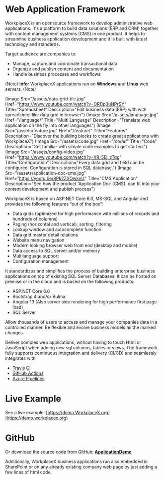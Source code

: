 # Web Application Framework <i class="fas fa-home"></i>
WorkplaceX is an opensource framework to develop administrative web applications. It's a platform to build data solutions (ERP and CRM) together with content management systems (CMS) in one product. It helps to streamline business application development and it is built with latest technology and standards.

Target audience are companies to:
* Manage, capture and coordinate transactional data
* Organize and publish content and documentation
* Handle business processes and workflows

(Note)
**Info:** WorkplaceX applications run on **Windows** and **Linux** web servers.
(Note)

(Image Src="/assets/data-grid-tile.jpg" Href="https://www.youtube.com/watch?v=ORDp3uNPrSY" Title="Spreadsheet" Description="Edit business data (ERP) with with spreadsheet like data grid in browser")
(Image Src="/assets/language.jpg" Href="/language/" Title="Multi Language" Description="Translate web application on the fly into other languages")
(Image Src="/assets/feature.jpg" Href="/feature/" Title="Features" Description="Discover the building blocks to create great applications with WorkplaceX")
(Image Src="/assets/code.jpg" Href="/code/" Title="Code" Description="Get familiar with simple code examples to get started.")
(Image Src="/assets/config-video.jpg" Href="https://www.youtube.com/watch?v=XR-5Ej_zTqg" Title="Configuration" Description="Every data grid and field can be configured. Configuration is stored in SQL database.")
(Image Src="/assets/application-doc-cms.jpg" Href="https://youtu.be/8Pk2ZXOwknU" Title="CMS Application" Description="See how the product 'Application Doc (CMS)' can fit into your content development and publish process")

WorkplaceX is based on ASP.NET Core 6.0, MS-SQL and Angular and provides the following features “out of the box”:

* Data grids (optimized for high performance with millions of records and hundreds of columns)
* Paging (horizontal and vertical), sorting, filtering
* Lookup window and autocomplete function
* Data grid master detail relations
* Website menu navigation
* Modern looking browser web front end (desktop and mobile)
* Data access to SQL server and/or memory
* Multilanguage support
* Configuration management

It standardizes and simplifies the process of building enterprise business applications on top of existing SQL Server Databases. It can be hosted on premise or in the cloud and is based on the following products:

* ASP.NET Core 6.0
* Bootstrap 4 and/or Bulma
* Angular 13 (Also server side rendering for high performance first page load)
* SQL Server

Allow thousands of users to access and manage your companies data in a controlled manner. Be flexible and evolve business models as the marked changes.

Deliver complex web applications, without having to touch Html or JavaScript when adding new sql columns, tables or views. The framework fully supports continuous integration and delivery (CI/CD) and seamlessly integrates with

* [Travis CI](https://travis-ci.org/)
* [GitHub Actions](https://github.com/features/actions)
* [Azure Pipelines](https://azure.microsoft.com/en-us/services/devops/pipelines/)

# Live Example <i class="fas fa-running"></i>
See a live example: [https://demo.WorkplaceX.org](https://demo.workplacex.org)

# GitHub <i class="fab fa-github"></i>
Or download the source code from GitHub: **[ApplicationDemo](https://github.com/WorkplaceX/ApplicationDemo)** 

Additionally, WorkplaceX business applications run also embedded in SharePoint or on any already existing company web page by just adding a few lines of html code.

